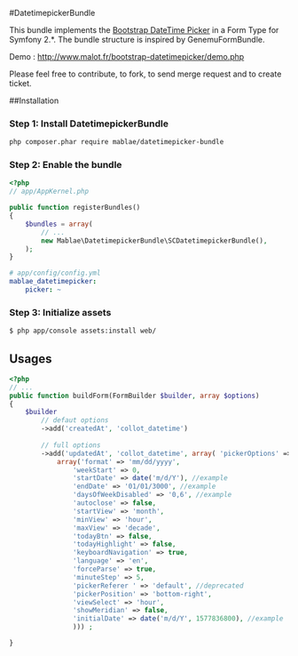 #DatetimepickerBundle

This bundle implements the [Bootstrap DateTime Picker](http://eonasdan.github.io/bootstrap-datetimepicker/Installing/#bower-) in a Form Type for Symfony 2.*. The bundle structure is inspired by GenemuFormBundle.

Demo : http://www.malot.fr/bootstrap-datetimepicker/demo.php

Please feel free to contribute, to fork, to send merge request and to create ticket.

##Installation

### Step 1: Install DatetimepickerBundle

```bash
php composer.phar require mablae/datetimepicker-bundle
```

### Step 2: Enable the bundle

``` php
<?php
// app/AppKernel.php

public function registerBundles()
{
    $bundles = array(
        // ...
        new Mablae\DatetimepickerBundle\SCDatetimepickerBundle(),
    );
}
```

``` yml
# app/config/config.yml
mablae_datetimepicker:
    picker: ~
```

### Step 3: Initialize assets

``` bash
$ php app/console assets:install web/
```

## Usages

``` php
<?php
// ...
public function buildForm(FormBuilder $builder, array $options)
{
    $builder
        // defaut options
        ->add('createdAt', 'collot_datetime') 
        
        // full options
        ->add('updatedAt', 'collot_datetime', array( 'pickerOptions' =>
            array('format' => 'mm/dd/yyyy',
                'weekStart' => 0,
                'startDate' => date('m/d/Y'), //example
                'endDate' => '01/01/3000', //example
                'daysOfWeekDisabled' => '0,6', //example
                'autoclose' => false,
                'startView' => 'month',
                'minView' => 'hour',
                'maxView' => 'decade',
                'todayBtn' => false,
                'todayHighlight' => false,
                'keyboardNavigation' => true,
                'language' => 'en',
                'forceParse' => true,
                'minuteStep' => 5,
                'pickerReferer ' => 'default', //deprecated
                'pickerPosition' => 'bottom-right',
                'viewSelect' => 'hour',
                'showMeridian' => false,
                'initialDate' => date('m/d/Y', 1577836800), //example
                ))) ; 

}
```
